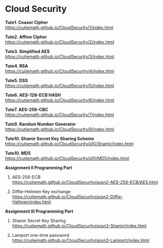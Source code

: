 # Cloud Security  
  
**Tute1. Ceaser Cipher**  
https://cutiemath.github.io/CloudSecurity/1/index.html  
  
**Tute2. Affine Cipher**  
https://cutiemath.github.io/CloudSecurity/2/index.html  
  
**Tute3. Simplified AES**  
https://cutiemath.github.io/CloudSecurity/3/index.html  
  
**Tute4. RSA**    
https://cutiemath.github.io/CloudSecurity/4/index.html  
  
**Tute5. DSS**  
https://cutiemath.github.io/CloudSecurity/5/index.html  
  
**Tute6. AES-128-ECB HASH**  
https://cutiemath.github.io/CloudSecurity/6/index.html  
  
**Tute7. AES-256-CBC**  
https://cutiemath.github.io/CloudSecurity/7/index.html  
  
**Tute9. Random Number Generator**  
https://cutiemath.github.io/CloudSecurity/9/index.html  
  
**Tute10. Shamir Secret Key Sharing Scheme**  
https://cutiemath.github.io/CloudSecurity/a10/Shamir/index.html  
  
**Tute10. MD5**  
https://cutiemath.github.io/CloudSecurity/a10/MD5/index.html  
  
**Assignment II Programming Part**  
1. AES-256-ECB  
https://cutiemath.github.io/CloudSecurity/assn2-AES-256-ECB/AES.html   
  
2. Diffie-Hellmen Key exchange  
https://cutiemath.github.io/CloudSecurity/assn2-Diffie-Hellmen/index.html   
  
**Assignment III Programming Part**  
1. Shamir Secret Key Sharing  
https://cutiemath.github.io/CloudSecurity/assn3-Shamir/index.html   
  
2. Lamport one-time password  
https://cutiemath.github.io/CloudSecurity/assn3-Lamport/index.html   
 
